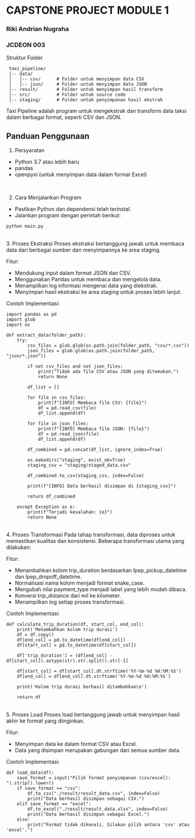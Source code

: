 # CAPSTONE PROJECT MODULE 1

### Riki Andrian Nugraha
### JCDEON 003

Struktur Folder
```
 taxi_pipeline/
 │-- data/
 │   │-- csv/      # Folder untuk menyimpan data CSV
 │   │-- json/     # Folder untuk menyimpan data JSON
 │-- result/       # Folder untuk menyimpan hasil transform
 │-- src/          # Folder untuk source code
 │-- staging/      # Folder untuk penyimpanan hasil ekstrak

```

Taxi Pipeline adalah program untuk mengekstrak dan transform data taksi dalam berbagai format, seperti CSV dan JSON.

## Panduan Penggunaan
1. Persyaratan
- Python 3.7 atau lebih baru
- pandas
- openpyxl (untuk menyimpan data dalam format Excel)

<br>

2. Cara Menjalankan Program
  - Pastikan Python dan dependensi telah terinstal.
  - Jalankan program dengan perintah berikut:
```
python main.py
```
<br>
3. Proses Ekstraksi
Proses ekstraksi bertanggung jawab untuk membaca data dari berbagai sumber dan menyimpannya ke area staging.

Fitur:
  - Mendukung input dalam format JSON dan CSV.
  - Menggunakan Pandas untuk membaca dan mengelola data.
  - Menampilkan log informasi mengenai data yang diekstrak.
  - Menyimpan hasil ekstraksi ke area staging untuk proses lebih lanjut.

Contoh Implementasi:
```
import pandas as pd
import glob
import os

def extract_data(folder_path):
    try:
        csv_files = glob.glob(os.path.join(folder_path, "csv/*.csv"))
        json_files = glob.glob(os.path.join(folder_path, "json/*.json"))

        if not csv_files and not json_files:
            print("Tidak ada file CSV atau JSON yang ditemukan.")
            return None

        df_list = []

        for file in csv_files:
            print(f"[INFO] Membaca file CSV: {file}")
            df = pd.read_csv(file)
            df_list.append(df)

        for file in json_files:
            print(f"[INFO] Membaca file JSON: {file}")
            df = pd.read_json(file)
            df_list.append(df)

        df_combined = pd.concat(df_list, ignore_index=True)

        os.makedirs("staging", exist_ok=True)
        staging_csv = "staging/staged_data.csv"

        df_combined.to_csv(staging_csv, index=False)

        print(f"[INFO] Data berhasil disimpan di {staging_csv}")

        return df_combined
    
    except Exception as e:
        print(f"Terjadi kesalahan: {e}")
        return None
```
<br>
4. Proses Transformasi
Pada tahap transformasi, data diproses untuk memastikan kualitas dan konsistensi. Beberapa transformasi utama yang dilakukan:

Fitur:
  - Menambahkan kolom trip_duration berdasarkan lpep_pickup_datetime dan lpep_dropoff_datetime.
  - Normalisasi nama kolom menjadi format snake_case.
  - Mengubah nilai payment_type menjadi label yang lebih mudah dibaca.
  - Konversi trip_distance dari mil ke kilometer.
  - Menampilkan log setiap proses transformasi.

Contoh Implementasi:
```
def calculate_trip_duration(df, start_col, end_col):
    print('Menambahkan kolom trip durasi')
    df = df.copy()
    df[end_col] = pd.to_datetime(df[end_col])
    df[start_col] = pd.to_datetime(df[start_col])
    
    df['trip_duration'] = (df[end_col] - df[start_col]).astype(str).str.split().str[-1]

    df[start_col] = df[start_col].dt.strftime('%Y-%m-%d %H:%M:%S')
    df[end_col] = df[end_col].dt.strftime('%Y-%m-%d %H:%M:%S')
    
    print('Kolom trip durasi berhasil ditambahkan\n')
    
    return df
```
<br>
5. Proses Load
Proses load bertanggung jawab untuk menyimpan hasil akhir ke format yang diinginkan.

Fitur:
  - Menyimpan data ke dalam format CSV atau Excel.
  - Data yang disimpan merupakan gabungan dari semua sumber data.

Contoh Implementasi:
```
def load_data(df):
    save_format = input("Pilih format penyimpanan (csv/excel): ").strip().lower()
    if save_format == "csv":
        df.to_csv("./result/result_data.csv", index=False)
        print("Data berhasil disimpan sebagai CSV.")
    elif save_format == "excel":
        df.to_excel("./result/result_data.xlsx", index=False)
        print("Data berhasil disimpan sebagai Excel.")
    else:
        print("Format tidak dikenali. Silakan pilih antara 'csv' atau 'excel'.")
```

